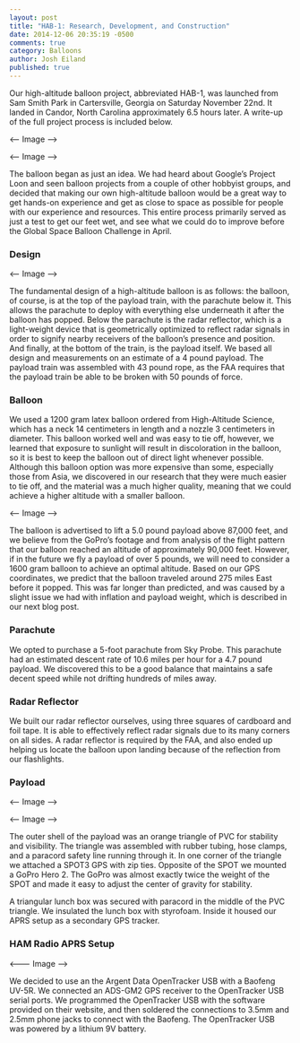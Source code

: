 ```yaml
---
layout: post
title: "HAB-1: Research, Development, and Construction"
date: 2014-12-06 20:35:19 -0500
comments: true
category: Balloons
author: Josh Eiland
published: true
---
```


Our high-altitude balloon project, abbreviated HAB-1, was launched from Sam Smith Park in Cartersville, Georgia on Saturday November 22nd. It landed in Candor, North Carolina approximately 6.5 hours later. A write-up of the full project process is included below.

<-- Image -->

<-- Image -->

The balloon began as just an idea. We had heard about Google’s Project Loon and seen balloon projects from a couple of other hobbyist groups, and decided that making our own high-altitude balloon would be a great way to get hands-on experience and get as close to space as possible for people with our experience and resources. This entire process primarily served as just a test to get our feet wet, and see what we could do to improve before the Global Space Balloon Challenge in April.

### Design

<-- Image -->

The fundamental design of a high-altitude balloon is as follows: the balloon, of course, is at the top of the payload train, with the parachute below it. This allows the parachute to deploy with everything else underneath it after the balloon has popped. Below the parachute is the radar reflector, which is a light-weight device that is geometrically optimized to reflect radar signals in order to signify nearby receivers of the balloon’s presence and position. And finally, at the bottom of the train, is the payload itself. We based all design and measurements on an estimate of a 4 pound payload. The payload train was assembled with 43 pound rope, as the FAA requires that the payload train be able to be broken with 50 pounds of force.

### Balloon

We used a 1200 gram latex balloon ordered from High-Altitude Science, which has a neck 14 centimeters in length and a nozzle 3 centimeters in diameter. This balloon worked well and was easy to tie off, however, we learned that exposure to sunlight will result in discoloration in the balloon, so it is best to keep the balloon out of direct light whenever possible. Although this balloon option was more expensive than some, especially those from Asia, we discovered in our research that they were much easier to tie off, and the material was a much higher quality, meaning that we could achieve a higher altitude with a smaller balloon.

<-- Image -->

The balloon is advertised to lift a 5.0 pound payload above 87,000 feet, and we believe from the GoPro’s footage and from analysis of the flight pattern that our balloon reached an altitude of approximately 90,000 feet. However, if in the future we fly a payload of over 5 pounds, we will need to consider a 1600 gram balloon to achieve an optimal altitude. Based on our GPS coordinates, we predict that the balloon traveled around 275 miles East before it popped. This was far longer than predicted, and was caused by a slight issue we had with inflation and payload weight, which is described in our next blog post.

### Parachute

We opted to purchase a 5-foot parachute from Sky Probe. This parachute had an estimated descent rate of 10.6 miles per hour for a 4.7 pound payload. We discovered this to be a good balance that maintains a safe decent speed while not drifting hundreds of miles away.

### Radar Reflector

We built our radar reflector ourselves, using three squares of cardboard and foil tape. It is able to effectively reflect radar signals due to its many corners on all sides. A radar reflector is required by the FAA, and also ended up helping us locate the balloon upon landing because of the reflection from our flashlights.

### Payload

<-- Image -->

<-- Image -->

The outer shell of the payload was an orange triangle of PVC for stability and visibility. The triangle was assembled with rubber tubing, hose clamps, and a paracord safety line running through it. In one corner of the triangle we attached a SPOT3 GPS with zip ties. Opposite of the SPOT we mounted a GoPro Hero 2. The GoPro was almost exactly twice the weight of the SPOT and made it easy to adjust the center of gravity for stability.

A triangular lunch box was secured with paracord in the middle of the PVC triangle. We insulated the lunch box with styrofoam. Inside it housed our APRS setup as a secondary GPS tracker.

### HAM Radio APRS Setup

<--- Image -->

We decided to use an the Argent Data OpenTracker USB with a Baofeng UV-5R. We connected an ADS-GM2 GPS receiver to the OpenTracker USB serial ports. We programmed the OpenTracker USB with the software provided on their website, and then soldered the connections to 3.5mm and 2.5mm phone jacks to connect with the Baofeng. The OpenTracker USB was powered by a lithium 9V battery.
